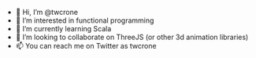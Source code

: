 - 👋 Hi, I’m @twcrone
- 👀 I’m interested in functional programming
- 🌱 I’m currently learning Scala
- 💞️ I’m looking to collaborate on ThreeJS (or other 3d animation libraries)
- 📫 You can reach me on Twitter as twcrone
